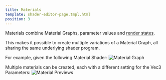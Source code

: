 ```yaml
---
title: Materials
template: shader-editor-page.tmpl.html
position: 3
---
```


Materials combine Material Graphs, parameter values and [render states][3].

This makes it possible to create multiple variations of a Material Graph, all sharing the same underlying shader program.

For example, given the following Material Shader:
![Material Graph][1]

Multiple materials can be created, each with a different setting for the Vec3 Parameters:
![Material Previews][2]

[1]: /images/shader-editor/overview-materials-graph.png
[2]: /images/shader-editor/overview-materials-previews.png
[3]: /shader-editor/window-layout/inspector-pane/material-inspector

